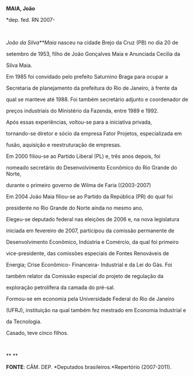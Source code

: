 **MAIA, João**



\*dep. fed. RN 2007-



 



*João da Silva**Maia* nasceu na cidade Brejo da Cruz (PB) no dia 20 de

setembro de 1953, filho de João Gonçalves Maia e Anunciada Cecilia da

Silva Maia.



Em 1985 foi convidado pelo prefeito Saturnino Braga para ocupar a

Secretaria de planejamento da prefeitura do Rio de Janeiro, à frente da

qual se manteve até 1988. Foi também secretário adjunto e coordenador de

preços industriais do Ministério da Fazenda, entre 1989 e 1992.



Após essas experiências, voltou-se para a iniciativa privada,

tornando-se diretor e sócio da empresa Fator Projetos, especializada em

fusão, aquisição e reestruturação de empresas.



Em 2000 filiou-se ao Partido Liberal (PL) e, três anos depois, foi

nomeado secretário do Desenvolvimento Econômico do Rio Grande do Norte,

durante o primeiro governo de Wilma de Faria ((2003-2007)



Em 2004 João Maia filiou-se ao Partido da República (PR) do qual foi

presidente no Rio Grande do Norte ainda no mesmo ano.



Elegeu-se deputado federal nas eleições de 2006 e, na nova legislatura

iniciada em fevereiro de 2007, participou da comissão permanente de

Desenvolvimento Econômico, Indústria e Comércio, da qual foi primeiro

vice-presidente, das comissões especiais de Fontes Renováveis de

Energia; Crise Econômico- Financeira- Industrial e da Lei do Gás. Foi

também relator da Comissão especial do projeto de regulação da

exploração petrolífera da camada do pré-sal.



Formou-se em economia pela Universidade Federal do Rio de Janeiro

(UFRJ), instituição na qual também fez mestrado em Economia Industrial e

da Tecnologia.



Casado, teve cinco filhos.



 



** **



**FONTE**: CÂM. DEP. *Deputados brasileiros.*Repertório (2007-2011).



 

